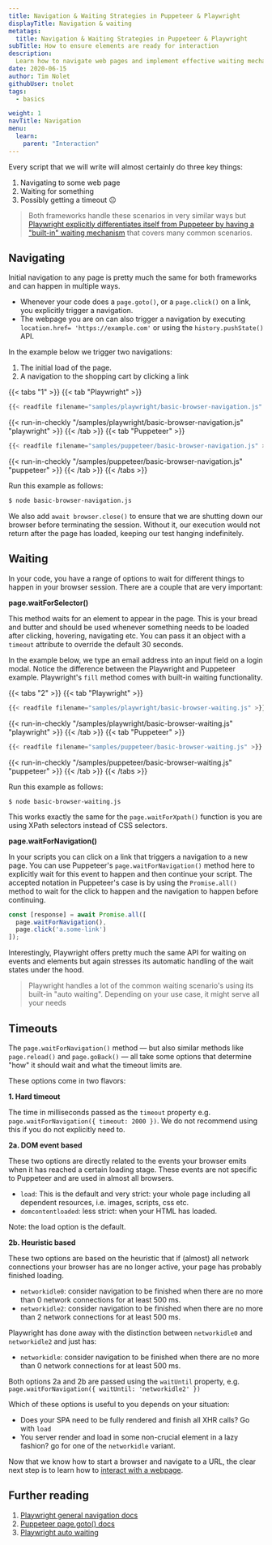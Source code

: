 ```yaml
---
title: Navigation & Waiting Strategies in Puppeteer & Playwright
displayTitle: Navigation & waiting
metatags:
  title: Navigation & Waiting Strategies in Puppeteer & Playwright
subTitle: How to ensure elements are ready for interaction
description:
  Learn how to navigate web pages and implement effective waiting mechanisms. A guide ideal for developers looking to refine their automation scripts.
date: 2020-06-15
author: Tim Nolet
githubUser: tnolet
tags:
  - basics

weight: 1
navTitle: Navigation
menu:
  learn:
    parent: "Interaction"
---
```


Every script that we will write will almost certainly do three key things:
1. Navigating to some web page
2. Waiting for something
3. Possibly getting a timeout 😐

> Both frameworks handle these scenarios in very similar ways but [Playwright explicitly differentiates itself from Puppeteer by having a "built-in" waiting mechanism](https://playwright.dev/docs/actionability) that covers many common scenarios.

<!-- more -->

## Navigating

Initial navigation to any page is pretty much the same for both frameworks and can happen in multiple ways.

- Whenever your code does a `page.goto()`, or a `page.click()` on a link, you explicitly trigger a navigation.
- The webpage you are on can also trigger a navigation by executing `location.href= 'https://example.com'` or using the
`history.pushState()` API.

In the example below we trigger two navigations:

1. The initial load of the page.
2. A navigation to the shopping cart by clicking a link

{{< tabs "1" >}}
{{< tab "Playwright" >}}
```js
{{< readfile filename="samples/playwright/basic-browser-navigation.js" >}}
```
{{< run-in-checkly "/samples/playwright/basic-browser-navigation.js" "playwright"  >}}
{{< /tab >}}
{{< tab "Puppeteer" >}}
```js
{{< readfile filename="samples/puppeteer/basic-browser-navigation.js" >}}
```
{{< run-in-checkly "/samples/puppeteer/basic-browser-navigation.js" "puppeteer"  >}}
{{< /tab >}}
{{< /tabs >}}

Run this example as follows:
```sh
$ node basic-browser-navigation.js
```


We also add `await browser.close()` to ensure that we are shutting down our browser before terminating the session.
Without it, our execution would not return after the page has loaded, keeping our test hanging indefinitely.

## Waiting

In your code, you have a range of options to wait for different things to happen in your browser session. There are a couple
that are very important:

**page.waitForSelector()**

This method waits for an element to appear in the page. This is your bread and butter and should be used whenever something
needs to be loaded after clicking, hovering, navigating etc. You can pass it an object with a `timeout` attribute
to override the default 30 seconds.

In the example below, we type an email address into an input field on a login modal. Notice the difference between
the Playwright and Puppeteer example. Playwright's `fill` method comes with built-in waiting functionality.

{{< tabs "2" >}}
{{< tab "Playwright" >}}
```js
{{< readfile filename="samples/playwright/basic-browser-waiting.js" >}}
```
{{< run-in-checkly "/samples/playwright/basic-browser-waiting.js" "playwright"  >}}
{{< /tab >}}
{{< tab "Puppeteer" >}}
```js
{{< readfile filename="samples/puppeteer/basic-browser-waiting.js" >}}
```
{{< run-in-checkly "/samples/puppeteer/basic-browser-waiting.js" "puppeteer"  >}}
{{< /tab >}}
{{< /tabs >}}

Run this example as follows:

```shell script
$ node basic-browser-waiting.js
```


This works exactly the same for the `page.waitForXpath()` function is you are using XPath selectors instead of CSS selectors.

**page.waitForNavigation()**

In your scripts you can click on a link that triggers a navigation to a new page. You can use Puppeteer's `page.waitForNavigation()`
method here to explicitly wait for this event to happen and then continue your script. The accepted notation in Puppeteer's
case is by using the `Promise.all()` method to wait for the click to happen and the navigation to happen before continuing.

```js
const [response] = await Promise.all([
  page.waitForNavigation(),
  page.click('a.some-link')
]);
```

Interestingly, Playwright offers pretty much the same API for waiting on events and elements but again stresses its automatic handling
of the wait states under the hood.

> Playwright handles a lot of the common waiting scenario's using its built-in "auto waiting". Depending on your use case, it might serve all your needs


## Timeouts

The `page.waitForNavigation()` method — but also similar methods like `page.reload()` and `page.goBack()` — all take some
options that determine "how" it should wait and what the timeout limits are.

These options come in two flavors:

**1. Hard timeout**

The time in milliseconds passed as the `timeout` property e.g.
`page.waitForNavigation({ timeout: 2000 })`. We do not recommend
using this if you do not explicitly need to.

**2a. DOM event based**

These two options are directly related to the events your browser emits when it has reached a certain loading stage.
These events are not specific to Puppeteer and are used in almost all browsers.

- `load`: This is the default and very strict: your whole page including all dependent resources, i.e. images, scripts, css etc.
- `domcontentloaded`: less strict: when your HTML has loaded.

Note: the load option is the default.

**2b. Heuristic based**

These two options are based on the heuristic that if (almost) all network connections your browser has are no longer active,
your page has probably finished loading.

- `networkidle0`: consider navigation to be finished when there are no more than 0 network connections for at least 500 ms.
- `networkidle2`: consider navigation to be finished when there are no more than 2 network connections for at least 500 ms.

Playwright has done away with the distinction between `networkidle0` and `networkidle2` and just has:

- `networkidle`: consider navigation to be finished when there are no more than 0 network connections for at least 500 ms.

Both options 2a and 2b are passed using the `waitUntil` property, e.g. `page.waitForNavigation({ waitUntil: 'networkidle2' })`

Which of these options is useful to you depends on your situation:

- Does your SPA need to be fully rendered and finish all XHR calls? Go with `load`
- You server render and load in some non-crucial element in a lazy fashion? go for one of the `networkidle` variant.


Now that we know how to start a browser and navigate to a URL, the clear next step is to learn how to [interact with a webpage](/learn/headless/basics-clicking-typing/).

## Further reading
1. [Playwright general navigation docs](https://playwright.dev/docs/navigations)
2. [Puppeteer page.goto() docs](https://pptr.dev/#?product=Puppeteer&version=v10.2.0&show=api-pagegotourl-options)
3. [Playwright auto waiting](https://playwright.dev/docs/actionability)
